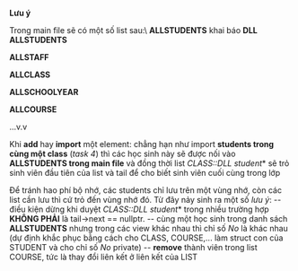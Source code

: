 **Lưu ý**

Trong main file sẽ có một số list sau:\\
**ALLSTUDENTS** khai báo **DLL<STUDENT> ALLSTUDENTS**

**ALLSTAFF**

**ALLCLASS**

**ALLSCHOOLYEAR**

**ALLCOURSE**

...v.v

Khi **add** hay **import** một element:
chẳng hạn như import **students trong cùng một class** (*task 4*) thì các học sinh này sẽ được nối vào **ALLSTUDENTS trong main file** và đồng thời list **CLASS::DLL<STUDENT>* student** sẽ trỏ sinh viên đầu tiên của list và tail để cho biết sinh viên cuối cùng trong lớp

Để tránh hao phí bộ nhớ, các students chỉ lưu trên một vùng nhớ, còn các list cần lưu thì cứ trỏ đến vùng nhớ đó. Từ đây nảy sinh ra một số *lưu ý*:
        -- điều kiện dừng khi duyệt **CLASS::DLL<STUDENT>* student** trong nhiều trường hợp **KHÔNG PHẢI** là tail->next == nullptr.
        -- cùng một học sinh trong danh sách **ALLSTUDENTS** nhưng trong các view khác nhau thì chỉ số *No* là khác nhau (dự định khắc phục bằng cách cho CLASS, COURSE,... làm struct con của STUDENT và cho chỉ số *No* private)
        -- **remove** thành viên trong list COURSE, tức là thay đổi liên kết ở  liên kết của LIST 